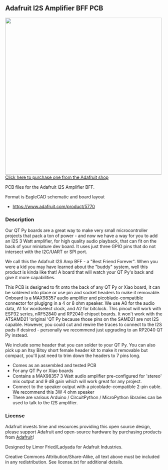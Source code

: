 ## Adafruit I2S Amplifier BFF PCB

<a href="http://www.adafruit.com/products/5770"><img src="assets/5770.jpg?raw=true" width="500px"><br/>
Click here to purchase one from the Adafruit shop</a>

PCB files for the Adafruit I2S Amplifier BFF. 

Format is EagleCAD schematic and board layout
* https://www.adafruit.com/product/5770

### Description

Our QT Py boards are a great way to make very small microcontroller projects that pack a ton of power - and now we have a way for you to add an I2S 3 Watt amplifier, for high quality audio playback, that can fit on the back of your miniature dev board. It uses just three GPIO pins that do not intersect with the I2C/UART or SPI port.

We call this the Adafruit I2S Amp BFF - a "Best Friend Forever". When you were a kid you may have learned about the "buddy" system, well this product is kinda like that! A board that will watch your QT Py's back and give it more capabilities.

This PCB is designed to fit onto the back of any QT Py or Xiao board, it can be soldered into place or use pin and socket headers to make it removable. Onboard is a MAX98357 audio amplifier and picoblade-compatible connector for plugigng in a 4 or 8 ohm speaker. We use A0 for the audio data, A1 for wordselect clock, and A2 for bitclock. This pinout will work with ESP32 series, nRF52840 and RP2040 chipset boards. It won't work with the ATSAMD21 'original 'QT Py because those pins on the SAMD21 are not I2S capable. However, you could cut and rewire the traces to connect to the I2S pads if desired - personally we recommend just upgrading to an RP2040 QT Py instead.

We include some header that you can solder to your QT Py. You can also pick up an Itsy Bitsy short female header kit to make it removable but compact, you'll just need to trim down the headers to 7 pins long.

* Comes as an assembled and tested PCB
* For any QT Py or Xiao boards
* Contains a MAX98357 3 Watt audio amplifier pre-configured for 'stereo' mix output and 9 dB gain which will work great for any project.
* Connect to the speaker output with a picoblade-compatible 2-pin cable. We recommend this 3W 4 ohm speaker
* There are various Arduino / CircuitPython / MicroPython libraries can be used to talk to the I2S amplifier.

### License

Adafruit invests time and resources providing this open source design, please support Adafruit and open-source hardware by purchasing products from [Adafruit](https://www.adafruit.com)!

Designed by Limor Fried/Ladyada for Adafruit Industries.

Creative Commons Attribution/Share-Alike, all text above must be included in any redistribution. 
See license.txt for additional details.
